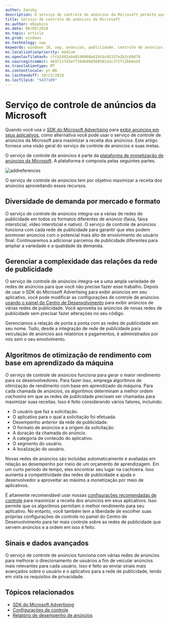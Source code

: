 ```yaml
---
author: Xansky
description: O serviço de controle de anúncios da Microsoft permite que você maximize a receita do anúncio e os recursos de promoção do aplicativo ao exibir anúncios de várias redes de anúncios conhecidas.
title: Serviço de controle de anúncios da Microsoft
ms.author: mhopkins
ms.date: 06/05/2018
ms.topic: article
ms.prod: windows
ms.technology: uwp
keywords: windows 10, uwp, anúncios, publicidade, controle de anúncios
ms.localizationpriority: medium
ms.openlocfilehash: cfcb2402a9a0246060a619cbc65337e2b2c69d78
ms.sourcegitcommit: 4b97117d3aff38db89d560502a3c372f12bb6ed5
ms.translationtype: MT
ms.contentlocale: pt-BR
ms.lasthandoff: 10/23/2018
ms.locfileid: "5437109"
---
```

# <a name="microsoft-ad-mediation-service"></a>Serviço de controle de anúncios da Microsoft

Quando você usa o [SDK do Microsoft Advertising](http://aka.ms/ads-sdk-uwp) para [exibir anúncios em seus aplicativos](display-ads-in-your-app.md), como alternativa você pode usar o serviço de controle de anúncios da Microsoft para maximizar a receita dos anúncios. Este artigo fornece uma visão geral do serviço de controle de anúncios e suas metas.

O serviço de controle de anúncios é parte da [plataforma de monetização de anúncios da Microsoft](https://developer.microsoft.com/windows/ad-monetization-platform). A plataforma é composta pelas seguintes partes.

![addreferences](images/ad-mediation-service.png)

O serviço de controle de anúncios tem por objetivo maximizar a receita dos anúncios aproveitando esses recursos.

## <a name="diversity-of-demand-by-market-and-format"></a>Diversidade de demanda por mercado e formato

O serviço de controle de anúncios integra-se a várias de redes de publicidade em todos os formatos diferentes de anúncio (faixa, faixa intersticial, vídeo intersticial e nativo). O serviço de controle de anúncios funciona com cada rede de publicidade para garantir que eles podem promover anúncios com o potencial mais alto de envolvimento do usuário final. Continuaremos a adicionar parceiros de publicidade diferentes para ampliar a variedade e a qualidade da demanda.

## <a name="manage-complexity-of-ad-network-relationships"></a>Gerenciar a complexidade das relações da rede de publicidade  

O serviço de controle de anúncios integra-se a uma ampla variedade de redes de anúncios para que você não precise fazer esse trabalho. Depois de usar o SDK do Microsoft Advertising para exibir anúncios em seu aplicativo, você pode modificar as configurações de controle de anúncios [usando o painel do Centro de Desenvolvimento](../publish/in-app-ads.md#mediation-settings) para exibir anúncios de várias redes de publicidade. Você aproveita os anúncios de novas redes de publicidade sem precisar fazer alterações no seu código.

Gerenciamos a relação de ponta a ponta com as redes de publicidade em seu nome. Tudo, desde a integração de rede de publicidade para veiculação de anúncios aos relatórios e pagamentos, é administrados por nós sem o seu envolvimento.

## <a name="machine-learning-based-yield-optimization-algorithms"></a>Algoritmos de otimização de rendimento com base em aprendizado da máquina

O serviço de controle de anúncios funciona para gerar o maior rendimento para os desenvolvedores. Para fazer isso, emprega algoritmos de otimização de rendimento com base em aprendizado da máquina. Para cada chamada de anúncios, os algoritmos determinam a melhor ordem *cachoeira* em que as redes de publicidade precisam ser chamadas para maximizar suas receitas. Isso é feito considerando vários fatores, incluindo:

* O usuário que faz a solicitação.
* O aplicativo para o qual a solicitação foi efetuada.
* Desempenho anterior da rede de publicidade.
* O formato de anúncios e a origem da solicitação.
* A duração da chamada do anúncio.
* A categoria de conteúdo do aplicativo.
* O segmento do usuário.
* A localização do usuário.

Novas redes de anúncios são incluídas automaticamente e avaliadas em relação ao desempenho por meio de um orçamento de aprendizagem. Em um curto período de tempo, eles encontrar seu lugar na cachoeira. Isso aumenta a competitividade das redes de publicidade e ajuda o desenvolvedor a aproveitar ao máximo a monetização por meio de aplicativos.

É altamente recomendável usar nossas [configurações recomendadas de controle](../publish/in-app-ads.md#mediation-settings) para maximizar a receita dos anúncios em seus aplicativos. Isso permite que os algoritmos permitam o melhor rendimento para seu aplicativo. No entanto, você também tem a liberdade de escolher suas próprias configurações de controle no painel do Centro de Desenvolvimento para ter mais controle sobre as redes de publicidade que servem anúncios e a ordem em isso é feito.

## <a name="rich-data-and-signals"></a>Sinais e dados avançados

O serviço de controle de anúncios funciona com várias redes de anúncios para melhorar o direcionamento de usuários a fim de veicular anúncios mais relevantes para cada usuário. Isso é feito ao enviar sinais mais avançados sobre o usuário e o aplicativo para a rede de publicidade, tendo em vista os requisitos de privacidade.

## <a name="related-topics"></a>Tópicos relacionados

* [SDK do Microsoft Advertising](http://aka.ms/ads-sdk-uwp)
* [Configurações de controle](../publish/in-app-ads.md#mediation-settings)
* [Relatório de desempenho de anúncios](../publish/advertising-performance-report.md)
